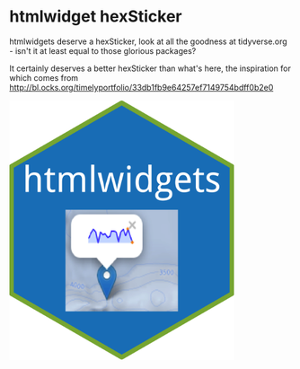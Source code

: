 # htmlwidget hexSticker

htmlwidgets deserve a hexSticker, look at all the goodness at tidyverse.org - isn't it at least equal to those glorious packages?

It certainly deserves a better hexSticker than what's here, the inspiration for which comes from http://bl.ocks.org/timelyportfolio/33db1fb9e64257ef7149754bdff0b2e0


<img src="htmlwidget-hexSticker/htmlwidgets-hexSticker.png" width="400px">
